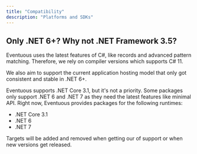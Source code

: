 ```yaml
---
title: "Compatibility"
description: "Platforms and SDKs"
---
```


## Only .NET 6+? Why not .NET Framework 3.5?

Eventuous uses the latest features of C#, like records and advanced pattern matching. Therefore, we rely on compiler versions which supports C# 11.

We also aim to support the current application hosting model that only got consistent and stable in .NET 6+.

Eventuous supports .NET Core 3.1, but it's not a priority. Some packages only support .NET 6 and .NET 7 as they need the latest features like minimal API. Right now, Eventuous provides packages for the following runtimes:

- .NET Core 3.1
- .NET 6
- .NET 7

Targets will be added and removed when getting our of support or when new versions get released.

